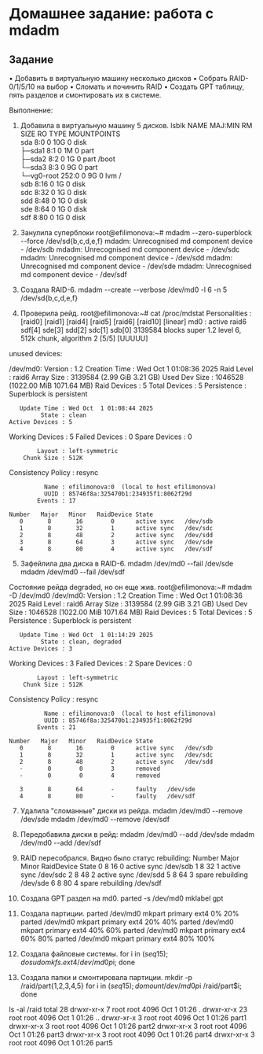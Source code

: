 # Домашнее задание: работа с mdadm
## Задание
• Добавить в виртуальную машину несколько дисков
• Собрать RAID-0/1/5/10 на выбор
• Сломать и починить RAID
• Создать GPT таблицу, пять разделов и смонтировать их в системе.

Выполнение:
1. Добавила в виртуальную машину 5 дисков.
lsblk
NAME         MAJ:MIN RM SIZE RO TYPE MOUNTPOINTS  
sda            8:0    0  10G  0 disk  
├─sda1         8:1    0   1M  0 part  
├─sda2         8:2    0   1G  0 part /boot  
└─sda3         8:3    0   9G  0 part  
  └─vg0-root 252:0    0   9G  0 lvm  /  
sdb            8:16   0   1G  0 disk  
sdc            8:32   0   1G  0 disk  
sdd            8:48   0   1G  0 disk  
sde            8:64   0   1G  0 disk  
sdf            8:80   0   1G  0 disk  

2. Занулила суперблоки
root@efilimonova:~# mdadm --zero-superblock --force /dev/sd{b,c,d,e,f}
mdadm: Unrecognised md component device - /dev/sdb
mdadm: Unrecognised md component device - /dev/sdc
mdadm: Unrecognised md component device - /dev/sdd
mdadm: Unrecognised md component device - /dev/sde
mdadm: Unrecognised md component device - /dev/sdf

3. Создала RAID-6.
mdadm --create --verbose /dev/md0 -l 6 -n 5 /dev/sd{b,c,d,e,f}

4. Проверила рейд.
root@efilimonova:~# cat /proc/mdstat
Personalities : [raid0] [raid1] [raid4] [raid5] [raid6] [raid10] [linear]
md0 : active raid6 sdf[4] sde[3] sdd[2] sdc[1] sdb[0]
      3139584 blocks super 1.2 level 6, 512k chunk, algorithm 2 [5/5] [UUUUU]

unused devices: <none>

/dev/md0:
           Version : 1.2
     Creation Time : Wed Oct  1 01:08:36 2025
        Raid Level : raid6
        Array Size : 3139584 (2.99 GiB 3.21 GB)
     Used Dev Size : 1046528 (1022.00 MiB 1071.64 MB)
      Raid Devices : 5
     Total Devices : 5
       Persistence : Superblock is persistent

       Update Time : Wed Oct  1 01:08:44 2025
             State : clean
    Active Devices : 5
   Working Devices : 5
    Failed Devices : 0
     Spare Devices : 0

            Layout : left-symmetric
        Chunk Size : 512K

Consistency Policy : resync

              Name : efilimonova:0  (local to host efilimonova)
              UUID : 85746f8a:325470b1:234935f1:8062f29d
            Events : 17

    Number   Major   Minor   RaidDevice State
       0       8       16        0      active sync   /dev/sdb
       1       8       32        1      active sync   /dev/sdc
       2       8       48        2      active sync   /dev/sdd
       3       8       64        3      active sync   /dev/sde
       4       8       80        4      active sync   /dev/sdf

5. Зафейлила два диска в RAID-6.
mdadm /dev/md0 --fail /dev/sde
mdadm /dev/md0 --fail /dev/sdf

Состояние рейда degraded, но он еще жив.
root@efilimonova:~# mdadm -D /dev/md0
/dev/md0:
           Version : 1.2
     Creation Time : Wed Oct  1 01:08:36 2025
        Raid Level : raid6
        Array Size : 3139584 (2.99 GiB 3.21 GB)
     Used Dev Size : 1046528 (1022.00 MiB 1071.64 MB)
      Raid Devices : 5
     Total Devices : 5
       Persistence : Superblock is persistent

       Update Time : Wed Oct  1 01:14:29 2025
             State : clean, degraded
    Active Devices : 3
   Working Devices : 3
    Failed Devices : 2
     Spare Devices : 0

            Layout : left-symmetric
        Chunk Size : 512K

Consistency Policy : resync

              Name : efilimonova:0  (local to host efilimonova)
              UUID : 85746f8a:325470b1:234935f1:8062f29d
            Events : 21

    Number   Major   Minor   RaidDevice State
       0       8       16        0      active sync   /dev/sdb
       1       8       32        1      active sync   /dev/sdc
       2       8       48        2      active sync   /dev/sdd
       -       0        0        3      removed
       -       0        0        4      removed

       3       8       64        -      faulty   /dev/sde
       4       8       80        -      faulty   /dev/sdf

7. Удалила "сломанные" диски из рейда.
mdadm /dev/md0 --remove /dev/sde
mdadm /dev/md0 --remove /dev/sdf

8. Передобавила диски в рейд:
mdadm /dev/md0 --add /dev/sde
mdadm /dev/md0 --add /dev/sdf

9. RAID пересобрался. Видно было статус rebuilding:
    Number   Major   Minor   RaidDevice State
       0       8       16        0      active sync   /dev/sdb
       1       8       32        1      active sync   /dev/sdc
       2       8       48        2      active sync   /dev/sdd
       5       8       64        3      spare rebuilding   /dev/sde
       6       8       80        4      spare rebuilding   /dev/sdf

10. Создала GPT раздел на md0.
parted -s /dev/md0 mklabel gpt

11. Создала партиции.
parted /dev/md0 mkpart primary ext4 0% 20%
parted /dev/md0 mkpart primary ext4 20% 40%
parted /dev/md0 mkpart primary ext4 40% 60%
parted /dev/md0 mkpart primary ext4 60% 80%
parted /dev/md0 mkpart primary ext4 80% 100%

12. Создала файловые системы. 
for i in $(seq 1 5); do sudo mkfs.ext4 /dev/md0p$i; done

13. Создала папки и смонтировала партиции.
mkdir -p /raid/part{1,2,3,4,5}
for i in $(seq 1 5); do mount /dev/md0p$i /raid/part$i; done

ls -al /raid
total 28
drwxr-xr-x  7 root root 4096 Oct  1 01:26 .
drwxr-xr-x 23 root root 4096 Oct  1 01:26 ..
drwxr-xr-x  3 root root 4096 Oct  1 01:26 part1
drwxr-xr-x  3 root root 4096 Oct  1 01:26 part2
drwxr-xr-x  3 root root 4096 Oct  1 01:26 part3
drwxr-xr-x  3 root root 4096 Oct  1 01:26 part4
drwxr-xr-x  3 root root 4096 Oct  1 01:26 part5




